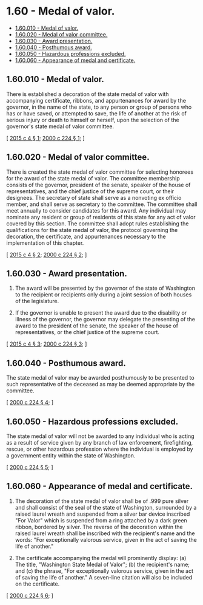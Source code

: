 # 1.60 - Medal of valor.
* [1.60.010 - Medal of valor.](#160010---medal-of-valor)
* [1.60.020 - Medal of valor committee.](#160020---medal-of-valor-committee)
* [1.60.030 - Award presentation.](#160030---award-presentation)
* [1.60.040 - Posthumous award.](#160040---posthumous-award)
* [1.60.050 - Hazardous professions excluded.](#160050---hazardous-professions-excluded)
* [1.60.060 - Appearance of medal and certificate.](#160060---appearance-of-medal-and-certificate)
## 1.60.010 - Medal of valor.
There is established a decoration of the state medal of valor with accompanying certificate, ribbons, and appurtenances for award by the governor, in the name of the state, to any person or group of persons who has or have saved, or attempted to save, the life of another at the risk of serious injury or death to himself or herself, upon the selection of the governor's state medal of valor committee.

\[ [2015 c 4 § 1](https://lawfilesext.leg.wa.gov/biennium/2015-16/Pdf/Bills/Session%20Laws/Senate/5035.SL.pdf?cite=2015%20c%204%20§%201); [2000 c 224 § 1](https://lawfilesext.leg.wa.gov/biennium/1999-00/Pdf/Bills/Session%20Laws/Senate/5408-S.SL.pdf?cite=2000%20c%20224%20§%201); \]

## 1.60.020 - Medal of valor committee.
There is created the state medal of valor committee for selecting honorees for the award of the state medal of valor. The committee membership consists of the governor, president of the senate, speaker of the house of representatives, and the chief justice of the supreme court, or their designees. The secretary of state shall serve as a nonvoting ex officio member, and shall serve as secretary to the committee. The committee shall meet annually to consider candidates for this award. Any individual may nominate any resident or group of residents of this state for any act of valor covered by this section. The committee shall adopt rules establishing the qualifications for the state medal of valor, the protocol governing the decoration, the certificate, and appurtenances necessary to the implementation of this chapter.

\[ [2015 c 4 § 2](https://lawfilesext.leg.wa.gov/biennium/2015-16/Pdf/Bills/Session%20Laws/Senate/5035.SL.pdf?cite=2015%20c%204%20§%202); [2000 c 224 § 2](https://lawfilesext.leg.wa.gov/biennium/1999-00/Pdf/Bills/Session%20Laws/Senate/5408-S.SL.pdf?cite=2000%20c%20224%20§%202); \]

## 1.60.030 - Award presentation.
1. The award will be presented by the governor of the state of Washington to the recipient or recipients only during a joint session of both houses of the legislature.

2. If the governor is unable to present the award due to the disability or illness of the governor, the governor may delegate the presenting of the award to the president of the senate, the speaker of the house of representatives, or the chief justice of the supreme court.

\[ [2015 c 4 § 3](https://lawfilesext.leg.wa.gov/biennium/2015-16/Pdf/Bills/Session%20Laws/Senate/5035.SL.pdf?cite=2015%20c%204%20§%203); [2000 c 224 § 3](https://lawfilesext.leg.wa.gov/biennium/1999-00/Pdf/Bills/Session%20Laws/Senate/5408-S.SL.pdf?cite=2000%20c%20224%20§%203); \]

## 1.60.040 - Posthumous award.
The state medal of valor may be awarded posthumously to be presented to such representative of the deceased as may be deemed appropriate by the committee.

\[ [2000 c 224 § 4](https://lawfilesext.leg.wa.gov/biennium/1999-00/Pdf/Bills/Session%20Laws/Senate/5408-S.SL.pdf?cite=2000%20c%20224%20§%204); \]

## 1.60.050 - Hazardous professions excluded.
The state medal of valor will not be awarded to any individual who is acting as a result of service given by any branch of law enforcement, firefighting, rescue, or other hazardous profession where the individual is employed by a government entity within the state of Washington.

\[ [2000 c 224 § 5](https://lawfilesext.leg.wa.gov/biennium/1999-00/Pdf/Bills/Session%20Laws/Senate/5408-S.SL.pdf?cite=2000%20c%20224%20§%205); \]

## 1.60.060 - Appearance of medal and certificate.
1. The decoration of the state medal of valor shall be of .999 pure silver and shall consist of the seal of the state of Washington, surrounded by a raised laurel wreath and suspended from a silver bar device inscribed "For Valor" which is suspended from a ring attached by a dark green ribbon, bordered by silver. The reverse of the decoration within the raised laurel wreath shall be inscribed with the recipient's name and the words: "For exceptionally valorous service, given in the act of saving the life of another."

2. The certificate accompanying the medal will prominently display: (a) The title, "Washington State Medal of Valor"; (b) the recipient's name; and (c) the phrase, "For exceptionally valorous service, given in the act of saving the life of another." A seven-line citation will also be included on the certificate.

\[ [2000 c 224 § 6](https://lawfilesext.leg.wa.gov/biennium/1999-00/Pdf/Bills/Session%20Laws/Senate/5408-S.SL.pdf?cite=2000%20c%20224%20§%206); \]

